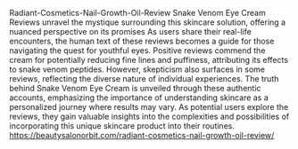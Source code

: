Radiant-Cosmetics-Nail-Growth-Oil-Review
Snake Venom Eye Cream Reviews unravel the mystique surrounding this skincare solution, offering a nuanced perspective on its promises
As users share their real-life encounters, the human text of these reviews becomes a guide for those navigating the quest for youthful eyes. Positive reviews commend the cream for potentially reducing fine lines and puffiness, attributing its effects to snake venom peptides. However, skepticism also surfaces in some reviews, reflecting the diverse nature of individual experiences. The truth behind Snake Venom Eye Cream is unveiled through these authentic accounts, emphasizing the importance of understanding skincare as a personalized journey where results may vary. As potential users explore the reviews, they gain valuable insights into the complexities and possibilities of incorporating this unique skincare product into their routines.
https://beautysalonorbit.com/radiant-cosmetics-nail-growth-oil-review/

